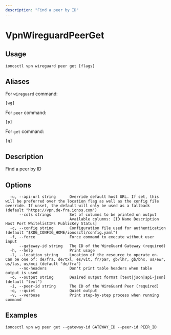 ```yaml
---
description: "Find a peer by ID"
---
```


# VpnWireguardPeerGet

## Usage

```text
ionosctl vpn wireguard peer get [flags]
```

## Aliases

For `wireguard` command:

```text
[wg]
```

For `peer` command:

```text
[p]
```

For `get` command:

```text
[g]
```

## Description

Find a peer by ID

## Options

```text
  -u, --api-url string      Override default host URL. If set, this will be preferred over the location flag as well as the config file override. If unset, the default will only be used as a fallback (default "https://vpn.de-fra.ionos.com")
      --cols strings        Set of columns to be printed on output 
                            Available columns: [ID Name Description Host Port WhitelistIPs PublicKey Status]
  -c, --config string       Configuration file used for authentication (default "$XDG_CONFIG_HOME/ionosctl/config.yaml")
  -f, --force               Force command to execute without user input
      --gateway-id string   The ID of the WireGuard Gateway (required)
  -h, --help                Print usage
  -l, --location string     Location of the resource to operate on. Can be one of: de/fra, de/txl, es/vit, fr/par, gb/lhr, gb/bhx, us/ewr, us/las, us/mci (default "de/fra")
      --no-headers          Don't print table headers when table output is used
  -o, --output string       Desired output format [text|json|api-json] (default "text")
  -i, --peer-id string      The ID of the WireGuard Peer (required)
  -q, --quiet               Quiet output
  -v, --verbose             Print step-by-step process when running command
```

## Examples

```text
ionosctl vpn wg peer get --gateway-id GATEWAY_ID --peer-id PEER_ID 
```

